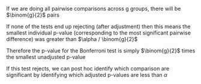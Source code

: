 If we are doing all pairwise comparisons across g groups, there will be $\binom{g}{2}$ pairs

If none of the tests end up rejecting (after adjustment) then this means the smallest individual p-value (corresponding to the most significant pairwise difference) was greater than $\alpha / \binom{g}{2}$

Therefore the p-value for the Bonferroni test is simply $\binom{g}{2}$ times the smallest unadjusted p-value

If this test rejects, we can post hoc identify which comparison are significant by identifying which adjusted p-values are less than $\alpha$
